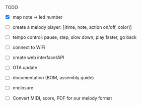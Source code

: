 TODO

  - [x] map note -> led number
  - [ ] create a melody player: \[(time, note, action on/off, color)\]
  - [ ] tempo control: pause, step, slow down, play faster, go back

  - [ ] connect to WiFi
  - [ ] create web interface/API
  - [ ] OTA update  
  - [ ] documentation (BOM, assembly guide)
  - [ ] enclosure

  - [ ] Convert MIDI, score, PDF for our melody format
